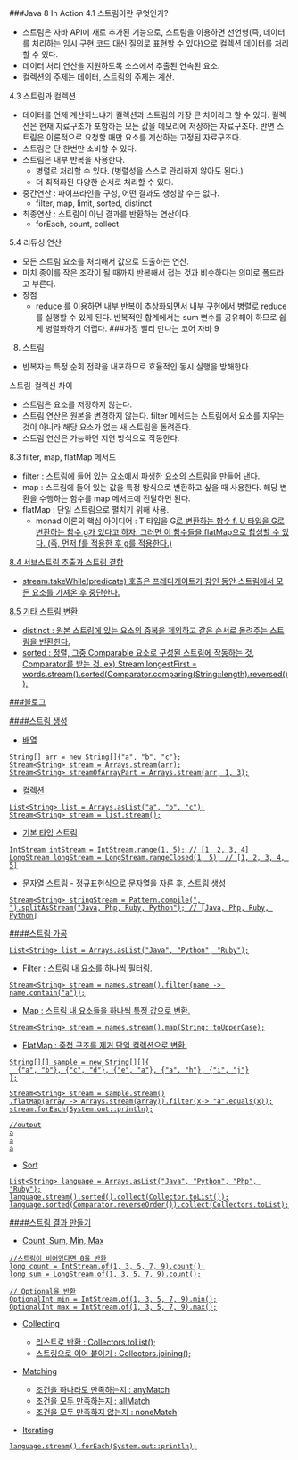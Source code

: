 ###Java 8 In Action
4.1 스트림이란 무엇인가?
* 스트림은 자바 API에 새로 추가된 기능으로, 스트림을 이용하면 선언형(즉, 데이터를 처리하는 임시 구현 코드 대신 질의로 표현할 수 있다)으로 컬렉션 데이터를 처리할 수 있다.
* 데이터 처리 연산을 지원하도록 소스에서 추출된 연속된 요소.
* 컬렉션의 주제는 데이터, 스트림의 주제는 계산.

4.3 스트림과 컬렉션
* 데이터를 언제 계산하느냐가 컬렉션과 스트림의 가장 큰 차이라고 할 수 있다. 컬렉션은 현재 자료구조가 포함하는 모든 값을 메모리에 저장하는 자료구조다.
반면 스트림은 이론적으로 요청할 때만 요소를 계산하는 고정된 자료구조다.
* 스트림은 단 한번만 소비할 수 있다.
* 스트림은 내부 반복을 사용한다.
    * 병렬로 처리할 수 있다. (병렬성을 스스로 관리하지 않아도 된다.)
    * 더 최적화된 다양한 순서로 처리할 수 있다. 
* 중간연산 : 파이프라인을 구성, 어떤 결과도 생성할 수는 없다.
    * filter, map, limit, sorted, distinct
* 최종연산 : 스트림이 아닌 결과를 반환하는 연산이다.
    * forEach, count, collect

5.4 리듀싱 연산
* 모든 스트림 요소를 처리해서 값으로 도출하는 연산.
* 마치 종이를 작은 조각이 될 때까지 반복해서 접는 것과 비슷하다는 의미로 폴드라고 부른다.
* 장점
    * reduce 를 이용하면 내부 반복이 추상화되면서 내부 구현에서 병렬로 reduce 를 실행할 수 있게 된다. 반복적인 합계에서는 sum 변수를 공유해야 하므로 쉽게 병렬화하기 어렵다.
###가장 빨리 만나는 코어 자바 9
8. 스트림 
- 반복자는 특정 순회 전략을 내포하므로 효율적인 동시 실행을 방해한다.

스트림-컬렉션 차이
* 스트림은 요소를 저장하지 않는다.
* 스트림 연산은 원본을 변경하지 않는다. filter 메서드는 스트림에서 요소를 지우는 것이 아니라 해당 요소가 없는 새 스트림을 돌려준다.
* 스트림 연산은 가능하면 지연 방식으로 작동한다.

8.3 filter, map, flatMap 메서드
* filter : 스트림에 들어 있는 요소에서 파생한 요소의 스트림을 만들어 낸다.
* map : 스트림에 들어 있는 값을 특정 방식으로 변환하고 싶을 때 사용한다. 해당 변환을 수행하는 함수를 map 메서드에 전달하면 된다.
* flatMap : 단일 스트림으로 펼치기 위해 사용.
    *  monad 이론의 핵심 아이디어 : T 타입을 G<U>로 변환하는 함수 f. U 타입을 G<V>로 변환하는 함수 g가 있다고 하자. 그러면 이 함수들을 flatMap으로 합성할 수 있다.
    (즉, 먼저 f를 적용한 후 g를 적용한다.)

8.4 서브스트림 추출과 스트림 결합
* stream.takeWhile(predicate) 호출은 프레디케이트가 참인 동안 스트림에서 모든 요소를 가져온 후 중단한다.

8.5 기타 스트림 변환
* distinct : 원본 스트림에 있는 요소의 중복을 제외하고 같은 순서로 돌려주는 스트림을 반환한다.
* sorted : 정렬, 그중 Comparable 요소로 구성된 스트림에 작동하는 것, Comparator를 받는 것.
ex) Stream<String> longestFirst = words.stream().sorted(Comparator.comparing(String::length).reversed());

###블로그

####스트림 생성
* 배열 
```
String[] arr = new String[]{"a", "b", "c"};
Stream<String> stream = Arrays.stream(arr);
Stream<String> streamOfArrayPart = Arrays.stream(arr, 1, 3);
```

* 컬렉션
```
List<String> list = Arrays.asList("a", "b", "c");
Stream<String> stream = list.stream();
```

* 기본 타입 스트림
```
IntStream intStream = IntStream.range(1, 5); // [1, 2, 3, 4]
LongStream longStream = LongStream.rangeClosed(1, 5); // [1, 2, 3, 4, 5]
```

* 문자열 스트림 - 정규표현식으로 문자열을 자른 후, 스트림 생성
```
Stream<String> stringStream = Pattern.compile(", ").splitAsStream("Java, Php, Ruby, Python"); // [Java, Php, Ruby, Python]
```

####스트림 가공
```
List<String> list = Arrays.asList("Java", "Python", "Ruby");
```

* Filter : 스트림 내 요소를 하나씩 필터링.
```
Stream<String> stream = names.stream().filter(name -> name.contain("a"));
```

* Map : 스트림 내 요소들을 하나씩 특정 값으로 변환.
```
Stream<String> stream = names.stream().map(String::toUpperCase);
```

* FlatMap : 중첩 구조를 제거 단일 컬렉션으로 변환.
```
String[][] sample = new String[][]{
  {"a", "b"}, {"c", "d"}, {"e", "a"}, {"a", "h"}, {"i", "j"}
};

Stream<String> stream = sample.stream()
.flatMap(array -> Arrays.stream(array)).filter(x-> "a".equals(x));
stream.forEach(System.out::println);

//output
a
a
a
```

* Sort
```
List<String> language = Arrays.asList("Java", "Python", "Php", "Ruby");
language.stream().sorted().collect(Collector.toList());
language.sorted(Comparator.reverseOrder()).collect(Collectors.toList);
```

####스트림 결과 만들기
* Count, Sum, Min, Max
```
//스트림이 비어있다면 0을 반환
long count = IntStream.of(1, 3, 5, 7, 9).count();
long sum = LongStream.of(1, 3, 5, 7, 9).count();

// Optional을 반환
OptionalInt min = IntStream.of(1, 3, 5, 7, 9).min();
OptionalInt max = IntStream.of(1, 3, 5, 7, 9).max();
```

* Collecting
    * 리스트로 반환 : Collectors.toList();
    * 스트링으로 이어 붙이기 : Collectors.joining();
    
* Matching
    * 조건을 하나라도 만족하는지 : anyMatch
    * 조건을 모두 만족하는지 : allMatch
    * 조건을 모두 만족하지 않는지 : noneMatch

* Iterating
```
language.stream().forEach(System.out::println);
```